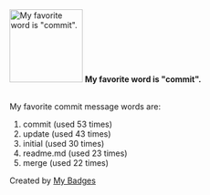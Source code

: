 <img src="https://my-badges.github.io/my-badges/favorite-word.png" alt="My favorite word is &quot;commit&quot;." title="My favorite word is &quot;commit&quot;." width="128">
<strong>My favorite word is &quot;commit&quot;.</strong>
<br><br>

My favorite commit message words are:

1. commit (used 53 times)
2. update (used 43 times)
3. initial (used 30 times)
4. readme.md (used 23 times)
5. merge (used 22 times)


Created by <a href="https://github.com/my-badges/my-badges">My Badges</a>